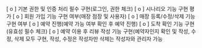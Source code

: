 [ o ] 기본 권한 및 인증 처리 필수 구현(로그인, 권한 체크)
[ o ]  시나리오 기능 구현 평가
 [ o ]  회원 가입 기능 구현 여부(매장 점장 및 사용자)
  [ o ]  매장 등록/수정/삭제 기능 구현 여부
 [ o ] 예약 진행(예약 가능 여부 확인 후 예약 진행)
 [ o ]  도착 확인 기능 구현(유효성 필수 체크)
 [ o ]  예약 이용 후 리뷰 작성 기능 구현(예약자인지 확인 및 작성, 수정, 삭제 모두 구현, 작성, 
 수정은 작성자만 삭제는 작성자와 관리자 가능
